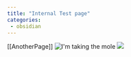 ```yaml
---
title: "Internal Test page"
categories:
 - obsidian
---
```

[[AnotherPage]]
![I'm taking the mole](20230626-i'm-taking-the-mole.png)
![](Pasted%20image%2020240322144145.png)
